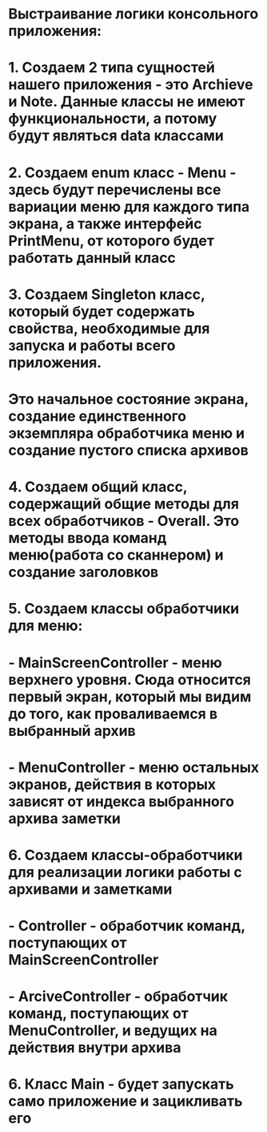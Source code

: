 # Выстраивание логики консольного приложения:

# 1. Создаем 2 типа сущностей нашего приложения - это Archieve и Note. Данные классы не имеют функциональности, а потому будут являться data классами

# 2. Создаем enum класс - Menu - здесь будут перечислены все вариации меню для каждого типа экрана, а также интерфейс PrintMenu, от которого будет работать данный класс

# 3. Создаем Singleton класс, который будет содержать свойства, необходимые для запуска и работы всего приложения. 
# Это начальное состояние экрана, создание единственного экземпляра обработчика меню и создание пустого списка архивов

# 4. Создаем общий класс, содержащий общие методы для всех обработчиков - Overall. Это методы ввода команд меню(работа со сканнером) и создание заголовков

# 5. Создаем классы обработчики для меню: 

# - MainScreenController - меню верхнего уровня. Сюда относится первый экран, который мы видим до того, как проваливаемся в выбранный архив
# - MenuController - меню остальных экранов, действия в которых зависят от индекса выбранного архива заметки

# 6. Создаем классы-обработчики для реализации логики работы с архивами и заметками

# - Controller - обработчик команд, поступающих от MainScreenController
# - ArciveController - обработчик команд, поступающих от MenuController, и ведущих на действия внутри архива

# 6. Класс Main - будет запускать само приложение и зацикливать его

